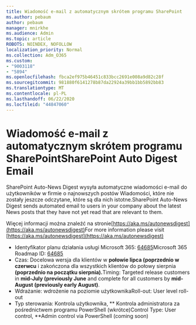 ```yaml
---
title: Wiadomość e-mail z automatycznym skrótem programu SharePoint
ms.author: pebaum
author: pebaum
manager: mnirkhe
ms.audience: Admin
ms.topic: article
ROBOTS: NOINDEX, NOFOLLOW
localization_priority: Normal
ms.collection: Adm_O365
ms.custom:
- "9003118"
- "5894"
ms.openlocfilehash: fbca2ef975b46451c833bcc2691e008a9d82c28f
ms.sourcegitcommit: 981880f6141278b87da22924a39bb1bb5892bb83
ms.translationtype: MT
ms.contentlocale: pl-PL
ms.lasthandoff: 06/22/2020
ms.locfileid: "44847060"
---
```

# <a name="sharepoint-auto-digest-email"></a><span data-ttu-id="8abe2-102">Wiadomość e-mail z automatycznym skrótem programu SharePoint</span><span class="sxs-lookup"><span data-stu-id="8abe2-102">SharePoint Auto Digest Email</span></span>

<span data-ttu-id="8abe2-103">SharePoint Auto-News Digest wysyła automatyczne wiadomości e-mail do użytkowników w firmie o najnowszych postów Wiadomości, które nie zostały jeszcze odczytane, które są dla nich istotne.</span><span class="sxs-lookup"><span data-stu-id="8abe2-103">SharePoint Auto-News Digest sends automated email to users in your company about the latest News posts that they have not yet read that are relevant to them.</span></span>

<span data-ttu-id="8abe2-104">Więcej informacji można znaleźć na stronie[https://aka.ms/autonewsdigest](https://aka.ms/autonewsdigest)</span><span class="sxs-lookup"><span data-stu-id="8abe2-104">For more information please visit [https://aka.ms/autonewsdigest](https://aka.ms/autonewsdigest)</span></span>

- <span data-ttu-id="8abe2-105">Identyfikator planu działania usługi Microsoft 365: [64685](https://www.microsoft.com/microsoft-365/roadmap?filters=&featureid=64685)</span><span class="sxs-lookup"><span data-stu-id="8abe2-105">Microsoft 365 Roadmap ID:  [64685](https://www.microsoft.com/microsoft-365/roadmap?filters=&featureid=64685)</span></span>
- <span data-ttu-id="8abe2-106">Czas: Docelowa wersja dla klientów w **połowie lipca (poprzednio w czerwcu** i zakończona dla wszystkich klientów do połowy sierpnia **(poprzednio na początku sierpnia).**</span><span class="sxs-lookup"><span data-stu-id="8abe2-106">Timing: Targeted release customers in  **mid-July (previously June**  and complete for all customers by  **mid-August (previously early August)**.</span></span>
- <span data-ttu-id="8abe2-107">Wdrażanie: wdrożenie na poziomie użytkownika</span><span class="sxs-lookup"><span data-stu-id="8abe2-107">Roll-out: User level roll-out</span></span>
- <span data-ttu-id="8abe2-108">Typ sterowania: Kontrola użytkownika, \*\* Kontrola administratora za pośrednictwem programu PowerShell (wkrótce)</span><span class="sxs-lookup"><span data-stu-id="8abe2-108">Control Type: User control,  \*\*Admin control via PowerShell (coming soon)</span></span>
